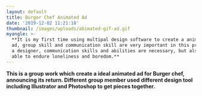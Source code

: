 ```yaml
---
layout: default
title: Burger Chef Animated Ad
date: '2019-12-02 11:21:18'
thumbnail: /images/uploads/abimated-gif-ad.gif
myangle: >-
  **It is my first time using multipal design software to create a animated gif
  ad, group skill and communication skill are very important in this project, as
  a designer, communication skills and abilities are necessary, but also to be
  able to endure loneliness and boredom.**
---
```

**This is a group work which create a ideal animated ad for Burger chef, announcing its return. Different group member used different design tool including Illustrator and Photoshop to get pieces together.**
